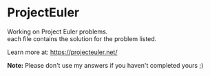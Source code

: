 # ProjectEuler

Working on Project Euler problems. <br>
each file contains the solution for the problem listed. 

Learn more at: https://projecteuler.net/

**Note:** Please don't use my answers if you haven't completed yours ;) 
